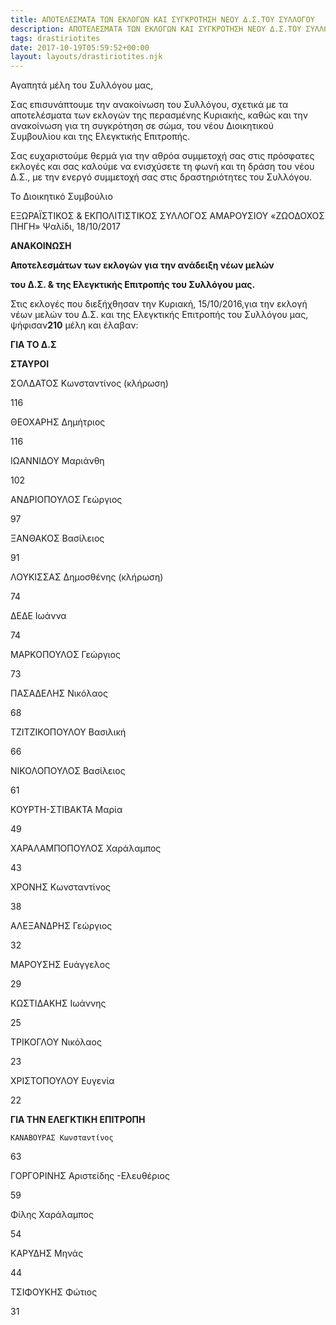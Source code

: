 ```yaml
---
title: ΑΠΟΤΕΛΕΣΜΑΤΑ ΤΩΝ ΕΚΛΟΓΩΝ ΚΑΙ ΣΥΓΚΡΟΤΗΣΗ ΝΕΟΥ Δ.Σ.ΤΟΥ ΣΥΛΛΟΓΟΥ
description: ΑΠΟΤΕΛΕΣΜΑΤΑ ΤΩΝ ΕΚΛΟΓΩΝ ΚΑΙ ΣΥΓΚΡΟΤΗΣΗ ΝΕΟΥ Δ.Σ.ΤΟΥ ΣΥΛΛΟΓΟΥ
tags: drastiriotites
date: 2017-10-19T05:59:52+00:00
layout: layouts/drastiriotites.njk
---
```

Αγαπητά μέλη του Συλλόγου μας,

 

Σας επισυνάπτουμε την ανακοίνωση του Συλλόγου, σχετικά με τα αποτελέσματα των εκλογών της περασμένης Κυριακής, καθώς και την ανακοίνωση για τη συγκρότηση σε σώμα, του νέου Διοικητικού Συμβουλίου και της Ελεγκτικής Επιτροπής. 

 

Σας ευχαριστούμε θερμά για την αθρόα συμμετοχή σας στις πρόσφατες εκλογές και σας καλούμε να ενισχύσετε τη φωνή και τη δράση του νέου Δ.Σ., με την ενεργό συμμετοχή σας στις δραστηριότητες του Συλλόγου. 

 

Το Διοικητικό Συμβούλιο
<!-- excerpt -->
ΕΞΩΡΑΪΣΤΙΚΟΣ &amp; ΕΚΠΟΛΙΤΙΣΤΙΚΟΣ ΣΥΛΛΟΓΟΣ 
 ΑΜΑΡΟΥΣΙΟΥ «ΖΩΟΔΟΧΟΣ ΠΗΓΗ» Ψαλίδι, 18/10/2017

**ΑΝΑΚΟΙΝΩΣΗ**

**Αποτελεσμάτων των εκλογών για την ανάδειξη νέων μελών**

**του Δ.Σ. &amp; της Ελεγκτικής Επιτροπής του Συλλόγου μας.**

Στις εκλογές που διεξήχθησαν την Κυριακή, 15/10/2016,για την εκλογή νέων μελών του Δ.Σ. και της Ελεγκτικής Επιτροπής του Συλλόγου μας, ψήφισαν**210** μέλη και έλαβαν:

 **ΓΙΑ ΤΟ Δ.Σ**

  **ΣΤΑΥΡΟΙ**

  ΣΟΛΔΑΤΟΣ Κωνσταντίνος (κλήρωση)

  116

  ΘΕΟΧΑΡΗΣ Δημήτριος

  116

  ΙΩΑΝΝΙΔΟΥ Μαριάνθη

  102

  ΑΝΔΡΙΟΠΟΥΛΟΣ Γεώργιος

  97

  ΞΑΝΘΑΚΟΣ Βασίλειος

  91

  ΛΟΥΚΙΣΣΑΣ Δημοσθένης (κλήρωση)

  74

  ΔΕΔΕ Ιωάννα

  74

  ΜΑΡΚΟΠΟΥΛΟΣ Γεώργιος

  73

  ΠΑΣΑΔΕΛΗΣ Νικόλαος

  68

  ΤΖΙΤΖΙΚΟΠΟΥΛΟΥ Βασιλική

  66

  ΝΙΚΟΛΟΠΟΥΛΟΣ Βασίλειος

  61

  ΚΟΥΡΤΗ-ΣΤΙΒΑΚΤΑ Μαρία

  49

  ΧΑΡΑΛΑΜΠΟΠΟΥΛΟΣ Χαράλαμπος

  43

  ΧΡΟΝΗΣ Κωνσταντίνος

  38

  ΑΛΕΞΑΝΔΡΗΣ Γεώργιος

  32

  ΜΑΡΟΥΣΗΣ Ευάγγελος

  29

  ΚΩΣΤΙΔΑΚΗΣ Ιωάννης

  25

  ΤΡΙΚΟΓΛΟΥ Νικόλαος

  23

  ΧΡΙΣΤΟΠΟΥΛΟΥ Ευγενία

  22

  **ΓΙΑ ΤΗΝ ΕΛΕΓΚΤΙΚΗ ΕΠΙΤΡΟΠΗ**

    ΚΑΝΑΒΟΥΡΑΣ Κωνσταντίνος

  63

  ΓΟΡΓΟΡΙΝΗΣ Αριστείδης -Ελευθέριος

  59

  Φίλης Χαράλαμπος

  54

  ΚΑΡΥΔΗΣ Μηνάς

  44

  ΤΣΙΦΟΥΚΗΣ Φώτιος

  31
